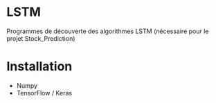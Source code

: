 LSTM
====
Programmes de découverte des algorithmes LSTM (nécessaire pour le projet Stock_Prediction)

Installation
============
- Numpy
- TensorFlow / Keras

